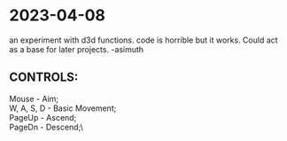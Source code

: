 # 2023-04-08
an experiment with d3d functions.
code is horrible but it works. Could act as a base for later projects. -asimuth

## CONTROLS:
Mouse - Aim;\
W, A, S, D - Basic Movement;\
PageUp - Ascend;\
PageDn - Descend;\
